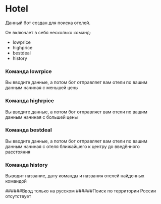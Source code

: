 # Hotel
Данный бот создан для поиска отелей.

Он включает в себя несколько команд:
- lowprice
- highprice
- bestdeal
- history

### Команда lowrpice
Вы вводите данные, а потом бот отправляет вам отели по вашим данным начиная с меньшей цены
### Команда highrpice
Вы вводите данные, а потом бот отправляет вам отели по вашим данным начиная с большей цены
### Команда bestdeal
Вы вводите данные,
а потом бот отправляет вам отели по вашим данным начиная с отеля ближайшего к центру до введённого расстояния
### Команда history
Выводит название, дату команды и названия отелей найденных командой

######Ввод только на русском
######Поиск по территории России отсутствует